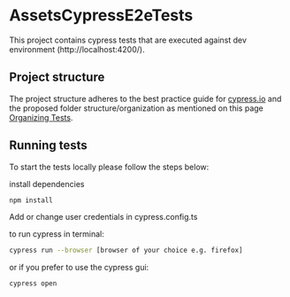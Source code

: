 # AssetsCypressE2eTests

This project contains cypress tests that are executed against dev environment (http://localhost:4200/).

## Project structure

The project structure adheres to the best practice guide for [cypress.io](https://www.cypress.io) and the
proposed folder structure/organization as mentioned on this
page [Organizing Tests](https://docs.cypress.io/guides/core-concepts/writing-and-organizing-tests).

## Running tests

To start the tests locally please follow the steps below:

install dependencies

```bash
npm install
```

Add or change user credentials in cypress.config.ts

to run cypress in terminal:

```bash
cypress run --browser [browser of your choice e.g. firefox]
```

or if you prefer to use the cypress gui:

```bash
cypress open
```
